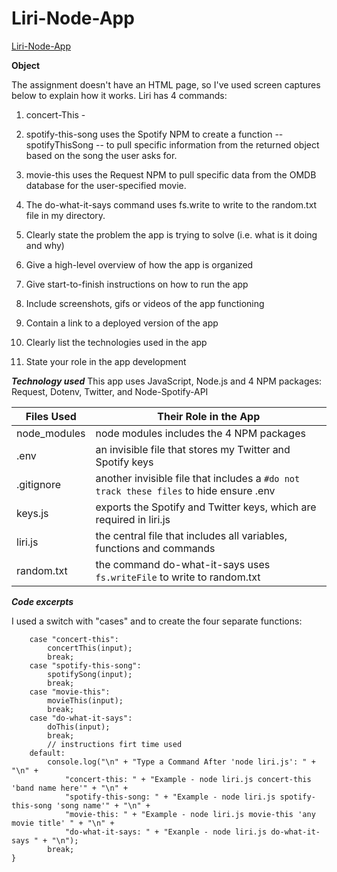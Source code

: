 # Liri-Node-App

[Liri-Node-App](https://github.com/fpinder/liri-node-app/)

**Object**

The assignment doesn't have an HTML page, so I've used screen captures below to explain how it works. Liri has 4 commands:

1. concert-This -
1. spotify-this-song uses the Spotify NPM to create a function -- spotifyThisSong -- to pull specific information from the returned object based on the song the user asks for.
1. movie-this uses the Request NPM to pull specific data from the OMDB database for the user-specified movie.
1. The do-what-it-says command uses fs.write to write to the random.txt file in my directory.

1. Clearly state the problem the app is trying to solve (i.e. what is it doing and why)
1. Give a high-level overview of how the app is organized
1. Give start-to-finish instructions on how to run the app
1. Include screenshots, gifs or videos of the app functioning
1. Contain a link to a deployed version of the app
1. Clearly list the technologies used in the app
1. State your role in the app development

**_Technology used_**
This app uses JavaScript, Node.js and 4 NPM packages: Request, Dotenv, Twitter, and Node-Spotify-API

| Files Used   | Their Role in the App                                                                  |
| ------------ | -------------------------------------------------------------------------------------- |
| node_modules | node modules includes the 4 NPM packages                                               |
| .env         | an invisible file that stores my Twitter and Spotify keys                              |
| .gitignore   | another invisible file that includes a `#do not track these files` to hide ensure .env |
| keys.js      | exports the Spotify and Twitter keys, which are required in liri.js                    |
| liri.js      | the central file that includes all variables, functions and commands                   |
| random.txt   | the command do-what-it-says uses `fs.writeFile` to write to random.txt                 |

**_Code excerpts_**

I used a switch with "cases" and to create the four separate functions:

```switch (argument) {
    case "concert-this":
        concertThis(input);
        break;
    case "spotify-this-song":
        spotifySong(input);
        break;
    case "movie-this":
        movieThis(input);
        break;
    case "do-what-it-says":
        doThis(input);
        break;
        // instructions firt time used
    default:
        console.log("\n" + "Type a Command After 'node liri.js': " + "\n" +
            "concert-this: " + "Example - node liri.js concert-this 'band name here'" + "\n" +
            "spotify-this-song: " + "Example - node liri.js spotify-this-song 'song name'" + "\n" +
            "movie-this: " + "Example - node liri.js movie-this 'any movie title' " + "\n" +
            "do-what-it-says: " + "Exanple - node liri.js do-what-it-says " + "\n");
        break;
}
```
